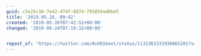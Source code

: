 ```yaml
---
guid: c5e25c30-7e42-474f-8874-791859ad8be5
title: '2019.05.26, 09:42'
created: '2019-05-26T07:42:52+00:00'
changed: '2019-09-24T07:19:32+00:00'


repost_of: 'https://twitter.com/AshKSkeet/status/1132362333936865281?s=19'
---
```


